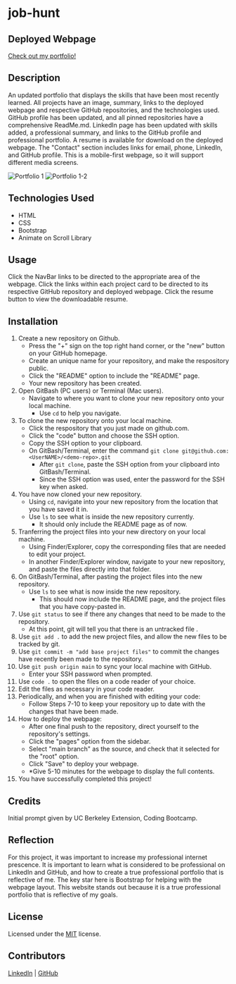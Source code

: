 # job-hunt

## Deployed Webpage 
[Check out my portfolio!](https://snehitak20.github.io/job-hunt/)

## Description

An updated portfolio that displays the skills that have been most recently learned. All projects have an image, summary, links to the deployed webpage and respective GitHub repositories, and the technologies used. GitHub profile has been updated, and all pinned repositories have a comprehensive ReadMe.md. LinkedIn page has been updated with skills added, a professional summary, and links to the GitHub profile and professional portfolio. A resume is available for download on the deployed webpage. The "Contact" section includes links for email, phone, LinkedIn, and GitHub profile. This is a mobile-first webpage, so it will support different media screens. 

![Portfolio 1](./assets/portfolio.gif)
![Portfolio 1-2](./assets/portfolio-2.gif)

## Technologies Used

- HTML
- CSS
- Bootstrap
- Animate on Scroll Library 

## Usage

Click the NavBar links to be directed to the appropriate area of the webpage. Click the links within each project card to be directed to its respective GitHub repository and deployed webpage. Click the resume button to view the downloadable resume. 

## Installation

1. Create a new repository on Github. 
    - Press the "+" sign on the top right hand corner, or the "new" button on your GitHub homepage. 
    - Create an unique name for your repository, and make the respository public. 
    - Click the "README" option to include the "README" page. 
    - Your new repository has been created.
2. Open GitBash (PC users) or Terminal (Mac users).
    - Navigate to where you want to clone your new repository onto your local machine. 
        - Use `cd` to help you navigate. 
3. To clone the new repository onto your local machine. 
    - Click the respository that you just made on github.com.
    - Click the "code" button and choose the SSH option. 
    - Copy the SSH option to your clipboard. 
    - On GitBash/Terminal, enter the command `git clone git@github.com:<UserNAME>/<demo-repo>.git`
        - After `git clone`, paste the SSH option from your clipboard into GitBash/Terminal.
        - Since the SSH option was used, enter the password for the SSH key when asked. 
4. You have now cloned your new repository.
    - Using `cd`, navigate into your new repository from the location that you have saved it in. 
    - Use `ls` to see what is inside the new repository currently. 
        - It should only include the README page as of now.
5. Tranferring the project files into your new directory on your local machine. 
    - Using Finder/Explorer, copy the corresponding files that are needed to edit your project. 
    - In another Finder/Explorer window, navigate to your new repository, and paste the files directly into that folder. 
6. On GitBash/Terminal, after pasting the project files into the new repository. 
    - Use `ls` to see what is now inside the new repository.
        - This should now include the README page, and the project files that you have copy-pasted in. 
7. Use `git status` to see if there any changes that need to be made to the repository. 
    - At this point, git will tell you that there is an untracked file .
8. Use `git add .` to add the new project files, and allow the new files to be tracked by git.
9. Use `git commit -m "add base project files"` to commit the changes have recently been made to the repository. 
10. Use `git push origin main` to sync your local machine with GitHub. 
    - Enter your SSH password when prompted. 
11. Use `code .` to open the files on a code reader of your choice.
12. Edit the files as necessary in your code reader. 
13. Periodically, and when you are finished with editing your code: 
    - Follow Steps 7-10 to keep your repository up to date with the changes that have been made. 
14. How to deploy the webpage:
    - After one final push to the repository, direct yourself to the repository's settings. 
    - Click the "pages" option from the sidebar. 
    - Select "main branch" as the source, and check that it selected for the "root" option. 
    - Click "Save" to deploy your webpage. 
    - *Give 5-10 minutes for the webpage to display the full contents.
15. You have successfully completed this project!

## Credits

Initial prompt given by UC Berkeley Extension, Coding Bootcamp. 

## Reflection

For this project, it was important to increase my professional internet prescence. It is important to learn what is considered to be professional on LinkedIn and GitHub, and how to create a true professional portfolio that is reflective of me. The key star here is Bootstrap for helping with the webpage layout.  This website stands out because it is a true professional portfolio that is reflective of my goals. 

## License

Licensed under the [MIT](https://choosealicense.com/licenses/mit/#) license.
## Contributors 

[LinkedIn](https://www.linkedin.com/in/snehita-kolli-0abb23b1/) | [GitHub](https://github.com/snehitak20)

